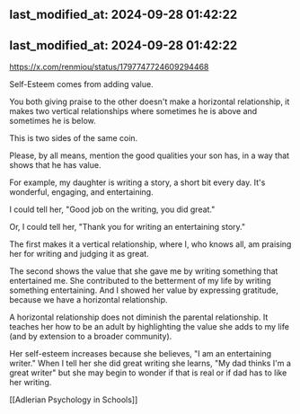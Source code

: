 last_modified_at: 2024-09-28 01:42:22
---
last_modified_at: 2024-09-28 01:42:22
---

https://x.com/renmiou/status/1797747724609294468

Self-Esteem comes from adding value. 

You both giving praise to the other doesn't make a horizontal relationship, it makes two vertical relationships where sometimes he is above and sometimes he is below. 

This is two sides of the same coin. 

Please, by all means, mention the good qualities your son has, in a way that shows that he has value. 

For example, my daughter is writing a story, a short bit every day. It's wonderful, engaging, and entertaining. 

I could tell her, "Good job on the writing, you did great."

Or, I could tell her, "Thank you for writing an entertaining story."

The first makes it a vertical relationship, where I, who knows all, am praising her for writing and judging it as great. 

The second shows the value that she gave me by writing something that entertained me. She contributed to the betterment of my life by writing something entertaining. And I showed her value by expressing gratitude, because we have a horizontal relationship. 

A horizontal relationship does not diminish the parental relationship. It teaches her how to be an adult by highlighting the value she adds to my life (and by extension to a broader community).

Her self-esteem increases because she believes, "I am an entertaining writer." When I tell her she did great writing she learns, "My dad thinks I'm a great writer" but she may begin to wonder if that is real or if dad has to like her writing. 

[[Adlerian Psychology in Schools]]